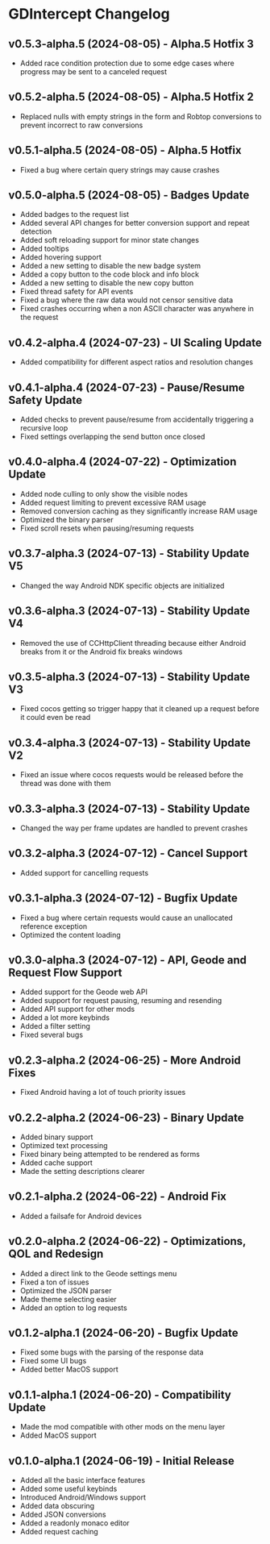 # GDIntercept Changelog

## v0.5.3-alpha.5 (2024-08-05) - Alpha.5 Hotfix 3

- Added race condition protection due to some edge cases where progress may be sent to a canceled request

## v0.5.2-alpha.5 (2024-08-05) - Alpha.5 Hotfix 2

- Replaced nulls with empty strings in the form and Robtop conversions to prevent incorrect to raw conversions

## v0.5.1-alpha.5 (2024-08-05) - Alpha.5 Hotfix

- Fixed a bug where certain query strings may cause crashes

## v0.5.0-alpha.5 (2024-08-05) - Badges Update

- Added badges to the request list
- Added several API changes for better conversion support and repeat detection
- Added soft reloading support for minor state changes
- Added tooltips
- Added hovering support
- Added a new setting to disable the new badge system
- Added a copy button to the code block and info block
- Added a new setting to disable the new copy button
- Fixed thread safety for API events
- Fixed a bug where the raw data would not censor sensitive data
- Fixed crashes occurring when a non ASCII character was anywhere in the request

## v0.4.2-alpha.4 (2024-07-23) - UI Scaling Update

- Added compatibility for different aspect ratios and resolution changes

## v0.4.1-alpha.4 (2024-07-23) - Pause/Resume Safety Update

- Added checks to prevent pause/resume from accidentally triggering a recursive loop
- Fixed settings overlapping the send button once closed

## v0.4.0-alpha.4 (2024-07-22) - Optimization Update

- Added node culling to only show the visible nodes
- Added request limiting to prevent excessive RAM usage
- Removed conversion caching as they significantly increase RAM usage
- Optimized the binary parser
- Fixed scroll resets when pausing/resuming requests

## v0.3.7-alpha.3 (2024-07-13) - Stability Update V5

- Changed the way Android NDK specific objects are initialized

## v0.3.6-alpha.3 (2024-07-13) - Stability Update V4

- Removed the use of CCHttpClient threading because either Android breaks from it or the Android fix breaks windows

## v0.3.5-alpha.3 (2024-07-13) - Stability Update V3

- Fixed cocos getting so trigger happy that it cleaned up a request before it could even be read

## v0.3.4-alpha.3 (2024-07-13) - Stability Update V2

- Fixed an issue where cocos requests would be released before the thread was done with them

## v0.3.3-alpha.3 (2024-07-13) - Stability Update

- Changed the way per frame updates are handled to prevent crashes

## v0.3.2-alpha.3 (2024-07-12) - Cancel Support

- Added support for cancelling requests

## v0.3.1-alpha.3 (2024-07-12) - Bugfix Update

- Fixed a bug where certain requests would cause an unallocated reference exception
- Optimized the content loading

## v0.3.0-alpha.3 (2024-07-12) - API, Geode and Request Flow Support

- Added support for the Geode web API
- Added support for request pausing, resuming and resending
- Added API support for other mods
- Added a lot more keybinds
- Added a filter setting
- Fixed several bugs

## v0.2.3-alpha.2 (2024-06-25) - More Android Fixes

- Fixed Android having a lot of touch priority issues

## v0.2.2-alpha.2 (2024-06-23) - Binary Update

- Added binary support
- Optimized text processing
- Fixed binary being attempted to be rendered as forms
- Added cache support
- Made the setting descriptions clearer

## v0.2.1-alpha.2 (2024-06-22) - Android Fix

- Added a failsafe for Android devices

## v0.2.0-alpha.2 (2024-06-22) - Optimizations, QOL and Redesign

- Added a direct link to the Geode settings menu
- Fixed a ton of issues
- Optimized the JSON parser
- Made theme selecting easier
- Added an option to log requests

## v0.1.2-alpha.1 (2024-06-20) - Bugfix Update

- Fixed some bugs with the parsing of the response data
- Fixed some UI bugs
- Added better MacOS support

## v0.1.1-alpha.1 (2024-06-20) - Compatibility Update

- Made the mod compatible with other mods on the menu layer
- Added MacOS support

## v0.1.0-alpha.1 (2024-06-19) - Initial Release

- Added all the basic interface features
- Added some useful keybinds
- Introduced Android/Windows support
- Added data obscuring
- Added JSON conversions
- Added a readonly monaco editor
- Added request caching
